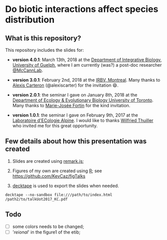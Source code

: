 # Do biotic interactions affect species distribution


## What is this repository?

This repository includes the slides for:

  - **version 4.0.1**: March 13th, 2018 at the [Department of Integrative Biology, University of Guelph](https://www.uoguelph.ca/ib/), where I am currently (was?) a post-doc
  researcher [@McCannLab](https://www.mccannlab.org/).

  - **version 3.0.1**: February 2nd, 2018 at the [IRBV, Montreal](http://www.irbv.umontreal.ca/).
  Many thanks to [Alexis Carteron](https://www.researchgate.net/profile/Alexis_Carteron) (@alexiscarter) for the invitation :smile:.

  - **version 2.0.1**: the seminar I gave on January 8th, 2018 at the [Department of Ecology & Evolutionary Biology University of Toronto](http://www.eeb.utoronto.ca/home.html). Many thanks to [Marie-Josée Fortin](https://fortin.eeb.utoronto.ca/people/) for the kind invitation.

  - **version 1.0.1**: the seminar I gave on February 9th, 2017 at the [Laboratoire d'ECologie Alpine](http://www-leca.ujf-grenoble.fr/?lang=en). I would like to thanks [Wilfried
Thuiller](https://www.researchgate.net/profile/Wilfried_Thuiller) who invited me
for this great opportunity.





## Few details about how this presentation was created

1. Slides are created using [remark.js](https://github.com/gnab/remark);

2. Figures of my own are created using [R](https://www.r-project.org/); see https://github.com/KevCaz/figTalks

3. [decktape](https://github.com/astefanutti/decktape) is used to export the slides when needed.

```
decktape --no-sandbox file:///path/to/index.html /path2/to/talkUot2017_KC.pdf
```


## Todo

- [ ] some colors needs to be changed;
- [ ] '*reional*' in the figure1 of the etib;

